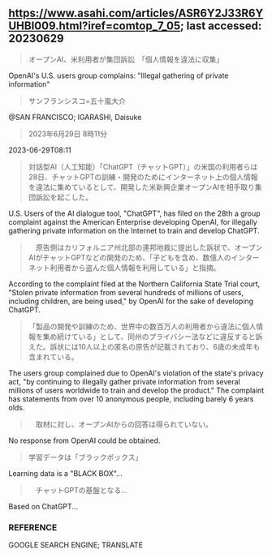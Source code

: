 ## https://www.asahi.com/articles/ASR6Y2J33R6YUHBI009.html?iref=comtop_7_05; last accessed: 20230629

> オープンAI、米利用者が集団訴訟　「個人情報を違法に収集」

OpenAI's U.S. users group complains: "Illegal gathering of private information"

> サンフランシスコ=五十嵐大介

@SAN FRANCISCO; IGARASHI, Daisuke

> 2023年6月29日 8時11分

2023-06-29T08:11

> 対話型AI（人工知能）「ChatGPT（チャットGPT）」の米国の利用者らは28日、チャットGPTの訓練・開発のためにインターネット上の個人情報を違法に集めているとして、開発した米新興企業オープンAIを相手取り集団訴訟を起こした。


U.S. Users of the AI dialogue tool, "ChatGPT", has filed on the 28th a group complaint against the American Enterprise developing OpenAI, for illegally gathering private information on the Internet to train and develop ChatGPT.

>　原告側はカリフォルニア州北部の連邦地裁に提出した訴状で、オープンAIがチャットGPTなどの開発のため、「子どもを含め、数億人のインターネット利用者から盗んだ個人情報を利用している」と指摘。

According to the complaint filed at the Northern California State Trial court, "Stolen private information from several hundreds of millions of users, including children, are being used," by OpenAI for the sake of developing ChatGPT.

> 「製品の開発や訓練のため、世界中の数百万人の利用者から違法に個人情報を集め続けている」として、同州のプライバシー法などに違反すると訴えた。訴状には10人以上の匿名の原告が記載されており、6歳の未成年も含まれている。

The users group complained due to OpenAI's violation of the state's privacy act, "by continuing to illegally gather private information from several millions of users worldwide to train and develop the product." The complaint has statements from over 10 anonymous people, including barely 6 years olds.

>　取材に対し、オープンAIからの回答は得られていない。

No response from OpenAI could be obtained.

> 学習データは「ブラックボックス」

Learning data is a "BLACK BOX"...

>　チャットGPTの基盤となる…

Based on ChatGPT...

### REFERENCE

GOOGLE SEARCH ENGINE; TRANSLATE
